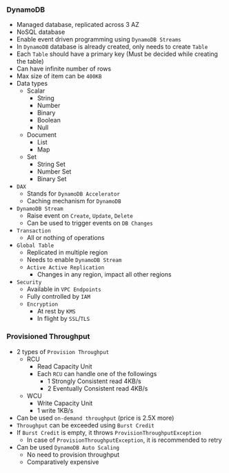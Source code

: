### DynamoDB

- Managed database, replicated across 3 AZ
- NoSQL database
- Enable event driven programming using `DynamoDB Streams`
- In `DynamoDB` database is already created, only needs to create `Table`
- Each `Table` should have a primary key (Must be decided while creating the table)
- Can have infinite number of rows
- Max size of item can be `400KB`
- Data types
  - Scalar
    - String
    - Number
    - Binary
    - Boolean
    - Null
  - Document
    - List
    - Map
  - Set
    - String Set
    - Number Set
    - Binary Set
- `DAX`
  - Stands for `DynamoDB Accelerator`
  - Caching mechanism for `DynamoDB`
- `DynamoDB Stream`
  - Raise event on `Create`, `Update`, `Delete`
  - Can be used to trigger events on `DB Changes`
- `Transaction`
  - All or nothing of operations
- `Global Table`
  - Replicated in multiple region
  - Needs to enable `DynamoDB Stream`
  - `Active Active Replication`
    - Changes in any region, impact all other regions
- `Security`
  - Available in `VPC Endpoints`
  - Fully controlled by `IAM`
  - `Encryption`
    - At rest by `KMS`
    - In flight by `SSL`/`TLS`

### Provisioned Throughput

- 2 types of `Provision Throughput`
  - RCU
    - Read Capacity Unit
    - Each `RCU` can handle one of the followings
      - 1 Strongly Consistent read 4KB/s
      - 2 Eventually Consistent read 4KB/s
  - WCU
    - Write Capacity Unit
    - 1 write 1KB/s
- Can be used `on-demand throughput` (price is 2.5X more)
- `Throughput` can be exceeded using `Burst Credit`
- If `Burst Credit` is empty, it throws `ProvisionThroughputException`
  - In case of `ProvisionThroughputException`, it is recommended to retry
- Can be used `DynamoDB Auto Scaling`
  - No need to provision throughput
  - Comparatively expensive